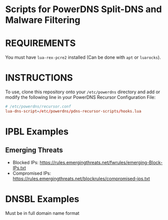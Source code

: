 # Scripts for PowerDNS Split-DNS and Malware Filtering

# REQUIREMENTS

You must have `lua-rex-pcre2` installed (Can be done with `apt` or `luarocks`).

# INSTRUCTIONS

To use, clone this repository onto your `/etc/powerdns` directory and add
or modify the following line in your PowerDNS Recursor Configuration File:

```conf
# /etc/powerdns/recursor.conf
lua-dns-script=/etc/powerdns/pdns-recursor-scripts/hooks.lua
```

# IPBL Examples

## Emerging Threats
* Blocked IPs: <https://rules.emergingthreats.net/fwrules/emerging-Block-IPs.txt>
* Compromised IPs: <https://rules.emergingthreats.net/blockrules/compromised-ips.txt>

# DNSBL Examples

Must be in full domain name format
